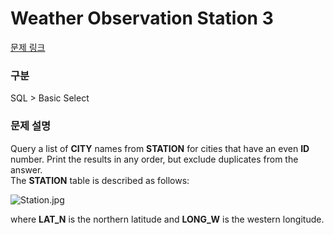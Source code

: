 # Weather Observation Station 3

[문제 링크](https://www.hackerrank.com/challenges/weather-observation-station-3/problem?isFullScreen=true)

### 구분

SQL > Basic Select

### 문제 설명

<div class="hackdown-content"><svg style="display: none;"><defs id="MathJax_SVG_glyphs"></defs></svg><p>Query a list of <strong>CITY</strong> names from <strong>STATION</strong> for cities that have an even <strong>ID</strong> number. Print the results in any order, but exclude duplicates from the answer. <br>
The <strong>STATION</strong> table is described as follows:</p>

<p><img src="https://s3.amazonaws.com/hr-challenge-images/9336/1449345840-5f0a551030-Station.jpg" title="Station.jpg"></p>

<p>where <strong>LAT_N</strong> is the northern latitude and <strong>LONG_W</strong> is the western longitude.</p></div>

